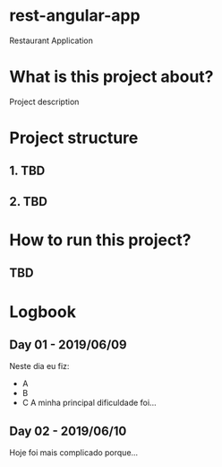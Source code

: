 # rest-angular-app
Restaurant Application
# What is this project about?
Project description
# Project structure
## 1. TBD
## 2. TBD
# How to run this project?
## TBD
# Logbook
## Day 01 - 2019/06/09
Neste dia eu fiz:
- A
- B
- C
A minha principal dificuldade foi...
## Day 02 - 2019/06/10
Hoje foi mais complicado porque...
